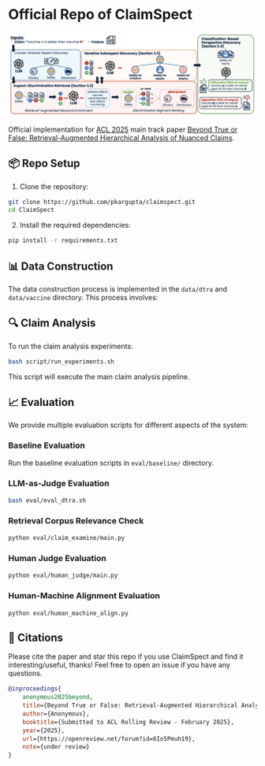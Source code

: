 # Official Repo of ClaimSpect
![profile](asset/profile.png)

Official implementation for [ACL 2025](https://2025.aclweb.org/) main track paper [Beyond True or False: Retrieval-Augmented Hierarchical Analysis of Nuanced Claims](https://openreview.net/forum?id=6Io5Pmuh19).

## 📦 Repo Setup

1. Clone the repository:
```bash
git clone https://github.com/pkargupta/claimspect.git
cd ClaimSpect
```

2. Install the required dependencies:
```bash
pip install -r requirements.txt
```

## 📊 Data Construction

The data construction process is implemented in the `data/dtra` and `data/vaccine` directory. This process involves:



## 🔍 Claim Analysis

To run the claim analysis experiments:

```bash
bash script/run_experiments.sh
```

This script will execute the main claim analysis pipeline.

## 📈 Evaluation

We provide multiple evaluation scripts for different aspects of the system:

### Baseline Evaluation
Run the baseline evaluation scripts in `eval/baseline/` directory.

### LLM-as-Judge Evaluation
```bash
bash eval/eval_dtra.sh
```

### Retrieval Corpus Relevance Check
```bash
python eval/claim_examine/main.py
```

### Human Judge Evaluation
```bash
python eval/human_judge/main.py
```

### Human-Machine Alignment Evaluation
```bash
python eval/human_machine_align.py
```

## 📖 Citations
Please cite the paper and star this repo if you use ClaimSpect and find it interesting/useful, thanks! Feel free to open an issue if you have any questions.

```bibtex
@inproceedings{
    anonymous2025beyond,
    title={Beyond True or False: Retrieval-Augmented Hierarchical Analysis of Nuanced Claims},
    author={Anonymous},
    booktitle={Submitted to ACL Rolling Review - February 2025},
    year={2025},
    url={https://openreview.net/forum?id=6Io5Pmuh19},
    note={under review}
}
```